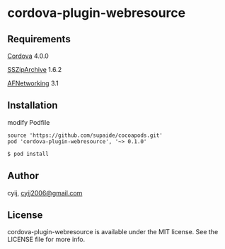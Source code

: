 # cordova-plugin-webresource

## Requirements
[Cordova](https://github.com/apache/cordova-ios) 4.0.0

[SSZipArchive](https://github.com/ZipArchive/ZipArchive) 1.6.2

[AFNetworking](https://github.com/AFNetworking/AFNetworking) 3.1

## Installation

modify Podfile

```
source 'https://github.com/supaide/cocoapods.git'
pod 'cordova-plugin-webresource', '~> 0.1.0'
```
```sh
$ pod install
```

## Author

cyij, cyij2006@gmail.com

## License

cordova-plugin-webresource is available under the MIT license. See the LICENSE file for more info.



